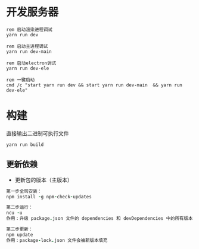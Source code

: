 # 开发服务器
```batch
rem 启动渲染进程调试
yarn run dev 

rem 启动主进程调试
yarn run dev-main 

rem 启动electron调试
yarn run dev-ele 

rem 一键启动
cmd /c "start yarn run dev && start yarn run dev-main  && yarn run dev-ele"
```

# 构建
直接输出二进制可执行文件
```batch
yarn run build
```

## 更新依赖

- 更新包的版本（主版本）

```coffeescript
第一步全局安装：
npm install -g npm-check-updates

第二步运行：
ncu -u 
作用：升级 package.json 文件的 dependencies 和 devDependencies 中的所有版本

第三步更新：
npm update
作用：package-lock.json 文件会被新版本填充
```
